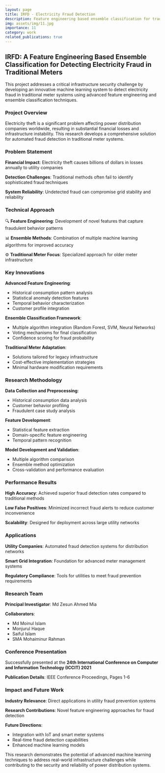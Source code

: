 ```yaml
---
layout: page
title: IRFD - Electricity Fraud Detection
description: Feature engineering based ensemble classification for traditional meter fraud detection
img: assets/img/11.jpg
importance: 11
category: work
related_publications: true
---
```


## IRFD: A Feature Engineering Based Ensemble Classification for Detecting Electricity Fraud in Traditional Meters

This project addresses a critical infrastructure security challenge by developing an innovative machine learning system to detect electricity fraud in traditional meter systems using advanced feature engineering and ensemble classification techniques.

### Project Overview

Electricity theft is a significant problem affecting power distribution companies worldwide, resulting in substantial financial losses and infrastructure instability. This research develops a comprehensive solution for automated fraud detection in traditional meter systems.

### Problem Statement

**Financial Impact**: Electricity theft causes billions of dollars in losses annually to utility companies

**Detection Challenges**: Traditional methods often fail to identify sophisticated fraud techniques

**System Reliability**: Undetected fraud can compromise grid stability and reliability

### Technical Approach

🔍 **Feature Engineering**: Development of novel features that capture fraudulent behavior patterns

📊 **Ensemble Methods**: Combination of multiple machine learning algorithms for improved accuracy

⚙️ **Traditional Meter Focus**: Specialized approach for older meter infrastructure

### Key Innovations

**Advanced Feature Engineering**:
- Historical consumption pattern analysis
- Statistical anomaly detection features
- Temporal behavior characterization
- Customer profile integration

**Ensemble Classification Framework**:
- Multiple algorithm integration (Random Forest, SVM, Neural Networks)
- Voting mechanisms for final classification
- Confidence scoring for fraud probability

**Traditional Meter Adaptation**:
- Solutions tailored for legacy infrastructure
- Cost-effective implementation strategies
- Minimal hardware modification requirements

### Research Methodology

**Data Collection and Preprocessing**:
- Historical consumption data analysis
- Customer behavior profiling
- Fraudulent case study analysis

**Feature Development**:
- Statistical feature extraction
- Domain-specific feature engineering
- Temporal pattern recognition

**Model Development and Validation**:
- Multiple algorithm comparison
- Ensemble method optimization
- Cross-validation and performance evaluation

### Performance Results

**High Accuracy**: Achieved superior fraud detection rates compared to traditional methods

**Low False Positives**: Minimized incorrect fraud alerts to reduce customer inconvenience

**Scalability**: Designed for deployment across large utility networks

### Applications

**Utility Companies**: Automated fraud detection systems for distribution networks

**Smart Grid Integration**: Foundation for advanced meter management systems

**Regulatory Compliance**: Tools for utilities to meet fraud prevention requirements

### Research Team

**Principal Investigator**: Md Zesun Ahmed Mia

**Collaborators**:
- Md Moinul Islam
- Monjurul Haque
- Saiful Islam
- SMA Mohaiminur Rahman

### Conference Presentation

Successfully presented at the **24th International Conference on Computer and Information Technology (ICCIT) 2021**

**Publication Details**: IEEE Conference Proceedings, Pages 1-6

### Impact and Future Work

**Industry Relevance**: Direct applications in utility fraud prevention systems

**Research Contributions**: Novel feature engineering approaches for fraud detection

**Future Directions**: 
- Integration with IoT and smart meter systems
- Real-time fraud detection capabilities
- Enhanced machine learning models

This research demonstrates the potential of advanced machine learning techniques to address real-world infrastructure challenges while contributing to the security and reliability of power distribution systems. 
